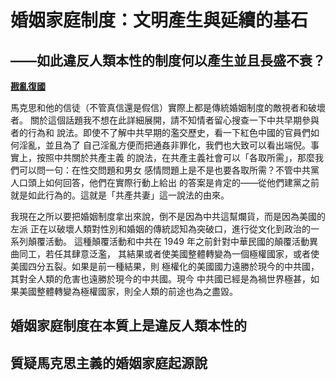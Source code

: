 # 婚姻家庭制度：文明產生與延續的基石
## ——如此違反人類本性的制度何以產生並且長盛不衰？

[**戡亂復國**](mailto:rebld-roc@protonmail.com)

馬克思和他的信徒（不管真信還是假信）實際上都是傳統婚姻制度的敵視者和破壞者。
關於這個話題我不想在此詳細展開，請不知情者留心搜查一下中共早期參與者的行為和
說法。即使不了解中共早期的濫交歷史，看一下紅色中國的官員們如何淫亂，並且為了
自己淫亂方便而把通姦非罪化，我們也大致可以看出端倪。事實上，按照中共關於共產主義
的說法，在共產主義社會可以「各取所需」，那麼我們可以問一句：在性交問題和男女
感情問題上是不是也要各取所需？不管中共黨人口頭上如何回答，他們在實際行動上給出
的答案是肯定的——從他們建黨之前就是如此行為的。這就是「共產共妻」這一說法的由來。

我現在之所以要把婚姻制度拿出來說，倒不是因為中共這幫爛貨，而是因為美國的左派
正在以破壞人類對性別和婚姻的傳統認知為突破口，進行從文化到政治的一系列顛覆活動。
這種顛覆活動和中共在 1949 年之前針對中華民國的顛覆活動異曲同工，若任其肆意泛濫，
其結果或者使美國整體轉變為一個極權國家，或者使美國四分五裂。如果是前一種結果，則
極權化的美國國力遠勝於現今的中共國，其對全人類的危害也遠勝於現今的中共國。現今
中共國已經是為禍世界極甚，如果美國整體轉變為極權國家，則全人類的前途也為之盡毀。


## 婚姻家庭制度在本質上是違反人類本性的


## 質疑馬克思主義的婚姻家庭起源說
